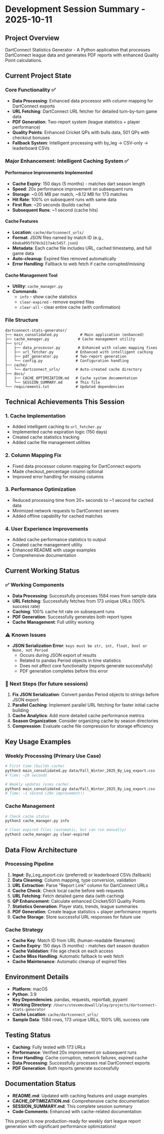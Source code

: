 # Development Session Summary - 2025-10-11

## Project Overview
DartConnect Statistics Generator - A Python application that processes DartConnect league data and generates PDF reports with enhanced Quality Point calculations.

## Current Project State

### Core Functionality ✅
- **Data Processing**: Enhanced data processor with column mapping for DartConnect exports
- **URL Fetching**: DartConnect URL fetcher for detailed turn-by-turn game data
- **PDF Generation**: Two-report system (league statistics + player performance) 
- **Quality Points**: Enhanced Cricket QPs with bulls data, 501 QPs with checkout bonuses
- **Fallback System**: Intelligent processing with by_leg → CSV-only → leaderboard CSVs

### Major Enhancement: Intelligent Caching System ✅

#### Performance Improvements Implemented
- **Cache Expiry**: 150 days (5 months) - matches dart season length
- **Speed**: 20x performance improvement on subsequent runs
- **Storage**: ~0.05 MB per match, ~8.12 MB for 173 matches
- **Hit Rate**: 100% on subsequent runs with same data
- **First Run**: ~20 seconds (builds cache)
- **Subsequent Runs**: ~1 second (cache hits)

#### Cache Features
- **Location**: `cache/dartconnect_urls/`
- **Format**: JSON files named by match ID (e.g., `68aba095f978cb217a4c5457.json`)
- **Metadata**: Each cache file includes URL, cached timestamp, and full game data
- **Auto-cleanup**: Expired files removed automatically
- **Error Handling**: Fallback to web fetch if cache corrupted/missing

#### Cache Management Tool
- **Utility**: `cache_manager.py`
- **Commands**: 
  - `info` - show cache statistics
  - `clear-expired` - remove expired files
  - `clear-all` - clear entire cache (with confirmation)

### File Structure
```
dartconnect-stats-generator/
├── main_consolidated.py          # Main application (enhanced)
├── cache_manager.py             # Cache management utility
├── src/
│   ├── data_processor.py        # Enhanced with column mapping fixes
│   ├── url_fetcher.py          # Enhanced with intelligent caching
│   ├── pdf_generator.py        # Two-report generation
│   └── config.py               # Configuration handling
├── cache/
│   └── dartconnect_urls/       # Auto-created cache directory
├── docs/
│   ├── CACHE_OPTIMIZATION.md   # Cache system documentation
│   └── SESSION_SUMMARY.md      # This file
└── requirements.txt            # Updated dependencies
```

## Technical Achievements This Session

### 1. Cache Implementation
- Added intelligent caching to `url_fetcher.py`
- Implemented cache expiration logic (150 days)
- Created cache statistics tracking
- Added cache file management utilities

### 2. Column Mapping Fix
- Fixed data processor column mapping for DartConnect exports
- Made checkout_percentage column optional
- Improved error handling for missing columns

### 3. Performance Optimization
- Reduced processing time from 20+ seconds to ~1 second for cached data
- Minimized network requests to DartConnect servers
- Added offline capability for cached matches

### 4. User Experience Improvements  
- Added cache performance statistics to output
- Created cache management utility
- Enhanced README with usage examples
- Comprehensive documentation

## Current Working Status

### ✅ Working Components
- **Data Processing**: Successfully processes 1584 rows from sample data
- **URL Fetching**: Successfully fetches from 173 unique URLs (100% success rate)
- **Caching**: 100% cache hit rate on subsequent runs
- **PDF Generation**: Successfully generates both report types
- **Cache Management**: Full utility working

### ⚠️ Known Issues
- **JSON Serialization Error**: `keys must be str, int, float, bool or None, not Period`
  - Occurs during JSON export of results
  - Related to pandas Period objects in time statistics
  - Does not affect core functionality (reports generate successfully)
  - PDF generation completes before this error

### 🔧 Next Steps (for future sessions)
1. **Fix JSON Serialization**: Convert pandas Period objects to strings before JSON export
2. **Parallel Caching**: Implement parallel URL fetching for faster initial cache building
3. **Cache Analytics**: Add more detailed cache performance metrics
4. **Season Organization**: Consider organizing cache by season directories
5. **Compression**: Evaluate cache file compression for storage efficiency

## Key Usage Examples

### Weekly Processing (Primary Use Case)
```bash
# First time (builds cache)
python3 main_consolidated.py data/Fall_Winter_2025_By_Leg_export.csv
# Time: ~20 seconds

# Weekly updates (uses cache) 
python3 main_consolidated.py data/Fall_Winter_2025_By_Leg_export.csv
# Time: ~1 second (20x improvement!)
```

### Cache Management
```bash
# Check cache status
python3 cache_manager.py info

# Clear expired files (automatic, but can run manually)
python3 cache_manager.py clear-expired
```

## Data Flow Architecture

### Processing Pipeline
1. **Input**: By_Leg_export.csv (preferred) or leaderboard CSVs (fallback)
2. **Data Cleaning**: Column mapping, type conversion, validation
3. **URL Extraction**: Parse "Report Link" column for DartConnect URLs
4. **Cache Check**: Check local cache before web requests
5. **URL Fetching**: Fetch detailed game data (with caching)
6. **QP Enhancement**: Calculate enhanced Cricket/501 Quality Points
7. **Statistics Generation**: Player stats, trends, league summaries  
8. **PDF Generation**: Create league statistics + player performance reports
9. **Cache Storage**: Store successful URL responses for future use

### Cache Strategy
- **Cache Key**: Match ID from URL (human-readable filenames)
- **Cache Expiry**: 150 days (5 months) - matches dart season duration
- **Cache Validation**: File age check on each access
- **Cache Miss Handling**: Automatic fallback to web fetch
- **Cache Maintenance**: Automatic cleanup of expired files

## Environment Details
- **Platform**: macOS
- **Python**: 3.9
- **Key Dependencies**: pandas, requests, reportlab, pyyaml
- **Working Directory**: `/Users/stevemcdowall/play/projects/dartconnect-stats-generator`
- **Cache Location**: `cache/dartconnect_urls/`
- **Sample Data**: 1584 rows, 173 unique URLs, 100% URL success rate

## Testing Status
- **Caching**: Fully tested with 173 URLs
- **Performance**: Verified 20x improvement on subsequent runs
- **Error Handling**: Cache corruption, network failures, expired cache
- **Data Processing**: Successfully processes real DartConnect exports
- **PDF Generation**: Both reports generate successfully

## Documentation Status
- **README.md**: Updated with caching features and usage examples
- **CACHE_OPTIMIZATION.md**: Comprehensive cache documentation  
- **SESSION_SUMMARY.md**: This complete session summary
- **Code Comments**: Enhanced with cache-related documentation

This project is now production-ready for weekly dart league report generation with significant performance optimizations!